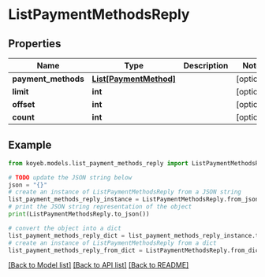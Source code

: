 # ListPaymentMethodsReply


## Properties

Name | Type | Description | Notes
------------ | ------------- | ------------- | -------------
**payment_methods** | [**List[PaymentMethod]**](PaymentMethod.md) |  | [optional] 
**limit** | **int** |  | [optional] 
**offset** | **int** |  | [optional] 
**count** | **int** |  | [optional] 

## Example

```python
from koyeb.models.list_payment_methods_reply import ListPaymentMethodsReply

# TODO update the JSON string below
json = "{}"
# create an instance of ListPaymentMethodsReply from a JSON string
list_payment_methods_reply_instance = ListPaymentMethodsReply.from_json(json)
# print the JSON string representation of the object
print(ListPaymentMethodsReply.to_json())

# convert the object into a dict
list_payment_methods_reply_dict = list_payment_methods_reply_instance.to_dict()
# create an instance of ListPaymentMethodsReply from a dict
list_payment_methods_reply_from_dict = ListPaymentMethodsReply.from_dict(list_payment_methods_reply_dict)
```
[[Back to Model list]](../README.md#documentation-for-models) [[Back to API list]](../README.md#documentation-for-api-endpoints) [[Back to README]](../README.md)


